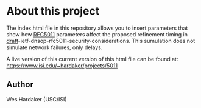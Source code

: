 # About this project

The index.html file in this repository allows you to insert parameters
that show how [RFC5011] parameters affect the proposed refinement
timing in [draft]-ietf-dnsop-rfc5011-security-considerations.  This
sumulation does not simulate network failures, only delays.

[RFC5011]: https://tools.ietf.org/html/rfc5011
[draft]: https://tools.ietf.org/html/draft-ietf-dnsop-rfc5011-security-considerations

A live version of this current version of this html file can be found
at: https://www.isi.edu/~hardaker/projects/5011

## Author

Wes Hardaker (USC/ISI)
